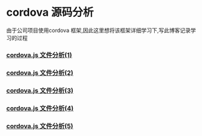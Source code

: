 # cordova 源码分析



由于公司项目使用cordova 框架,因此这里想将该框架详细学习下,写此博客记录学习的过程



### [cordova.js 文件分析(1)](./cordova1.md)

### [cordova.js 文件分析(2)](./cordova2.md)

### [cordova.js 文件分析(3)](./cordova3.md)

### [cordova.js 文件分析(4)](./cordova4.md)

### [cordova.js 文件分析(5)](./cordova5.md)

